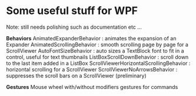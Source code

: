 Some useful stuff for WPF
=========================

Note: still needs polishing such as documentation etc ...

**Behaviors**
AnimatedExpanderBehavior : animates the expansion of an Expander
AnimatedScrollingBehavior : smooth scrolling page by page for a ScrollViewer
AutoFontSizeBehavior : auto sizes a TextBlock font to fit in a control, useful for text thumbnails
ListBoxScrollDownBehavior : scroll down to the last item added in a ListBox
ScrollViewerHorizontalScrollingBehavior : horizontal scrolling for a ScrollViewer
ScrollViewerNoArrowsBehavior : suppresses the scroll bars on a ScrollViewer (preliminary)

**Gestures**
Mouse wheel with/without modifiers gestures for commands


